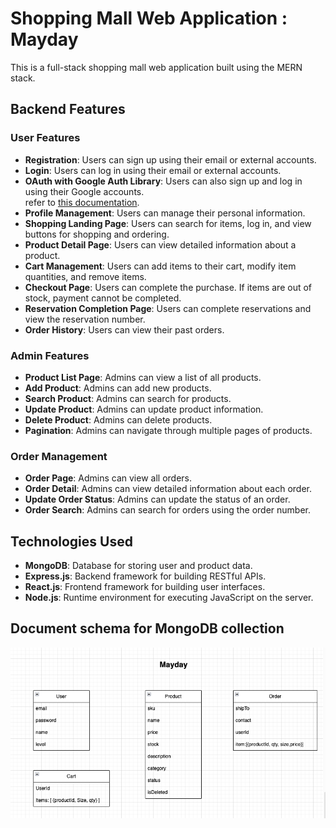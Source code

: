 # Shopping Mall Web Application : Mayday
This is a full-stack shopping mall web application built using the MERN stack.

## Backend Features

### User Features
- **Registration**: Users can sign up using their email or external accounts.
- **Login**: Users can log in using their email or external accounts.
- **OAuth with Google Auth Library**: Users can also sign up and log in using their Google accounts. <br>
        refer to [this documentation](https://www.npmjs.com/package/google-auth-library).
- **Profile Management**: Users can manage their personal information.
- **Shopping Landing Page**: Users can search for items, log in, and view buttons for shopping and ordering.
- **Product Detail Page**: Users can view detailed information about a product.
- **Cart Management**: Users can add items to their cart, modify item quantities, and remove items.
- **Checkout Page**: Users can complete the purchase. If items are out of stock, payment cannot be completed.
- **Reservation Completion Page**: Users can complete reservations and view the reservation number.
- **Order History**: Users can view their past orders.

### Admin Features
- **Product List Page**: Admins can view a list of all products.
- **Add Product**: Admins can add new products.
- **Search Product**: Admins can search for products.
- **Update Product**: Admins can update product information.
- **Delete Product**: Admins can delete products.
- **Pagination**: Admins can navigate through multiple pages of products.

### Order Management
- **Order Page**: Admins can view all orders.
- **Order Detail**: Admins can view detailed information about each order.
- **Update Order Status**: Admins can update the status of an order.
- **Order Search**: Admins can search for orders using the order number.

## Technologies Used
- **MongoDB**: Database for storing user and product data.
- **Express.js**: Backend framework for building RESTful APIs.
- **React.js**: Frontend framework for building user interfaces.
- **Node.js**: Runtime environment for executing JavaScript on the server.

## Document schema for MongoDB collection
![DB](https://github.com/MayHyeyeonKim/MayDay/blob/main/be/images/mddb.png)